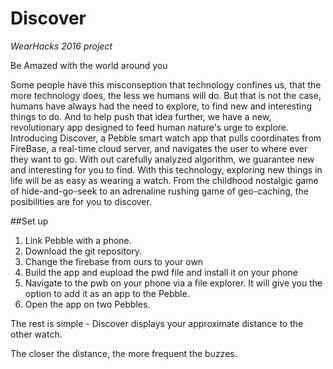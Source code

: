 # Discover
*WearHacks 2016 project*

Be Amazed with the world around you

Some people have this misconseption that technology confines us, that the more technology does, the less we humans will do. But that is not the case, humans have always had the need to explore, to find new and interesting things to do. And to help push that idea further, we have a new, revolutionary app designed to feed human nature's urge to explore.  
Introducing Discover, a Pebble smart watch app that pulls coordinates from FireBase, a real-time cloud server, and navigates the user to where ever they want to go. With out carefully analyzed algorithm, we guarantee new and interesting for you to find.
With this technology, exploring new things in life will be as easy as wearing a watch. From the childhood nostalgic game of hide-and-go-seek to an adrenaline rushing game of geo-caching, the posibilities are for you to discover.

##Set up
1. Link Pebble with a phone.
2. Download the git repository.
3. Change the firebase from ours to your own
4. Build the app and eupload the pwd file and install it on your phone
5. Navigate to the pwb on your phone via a file explorer. It will give you the option to add it as an app to the Pebble.
6. Open the app on two Pebbles.

The rest is simple - Discover displays your approximate distance to the other watch.

The closer the distance, the more frequent the buzzes.
